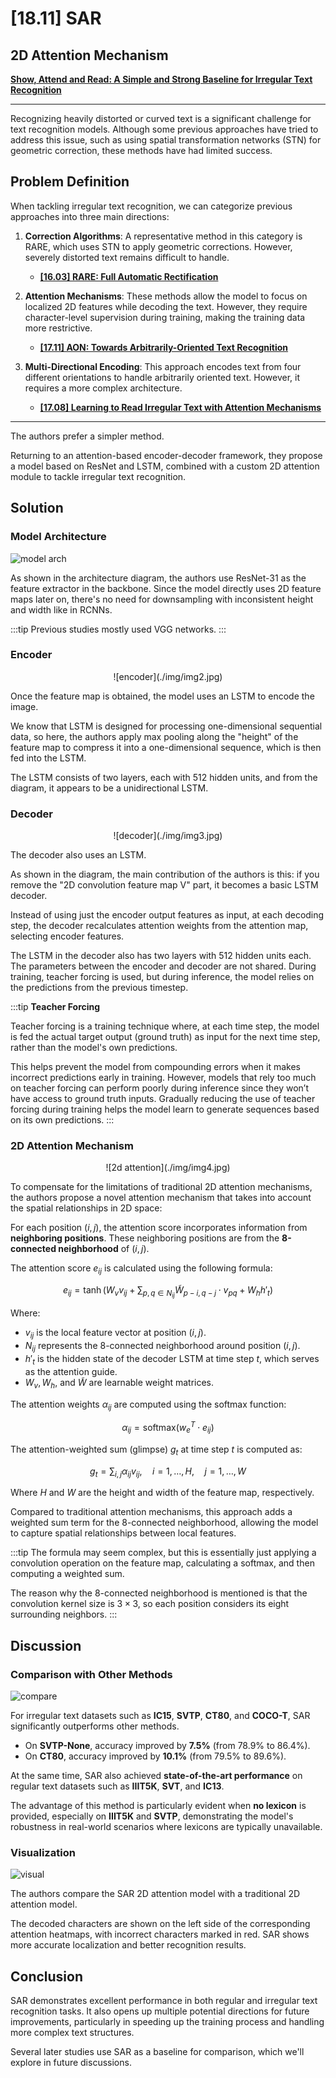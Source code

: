 # [18.11] SAR

## 2D Attention Mechanism

[**Show, Attend and Read: A Simple and Strong Baseline for Irregular Text Recognition**](https://arxiv.org/abs/1811.00751)

---

Recognizing heavily distorted or curved text is a significant challenge for text recognition models. Although some previous approaches have tried to address this issue, such as using spatial transformation networks (STN) for geometric correction, these methods have had limited success.

## Problem Definition

When tackling irregular text recognition, we can categorize previous approaches into three main directions:

1. **Correction Algorithms**: A representative method in this category is RARE, which uses STN to apply geometric corrections. However, severely distorted text remains difficult to handle.

   - [**[16.03] RARE: Full Automatic Rectification**](../1603-rare/index.md)

2. **Attention Mechanisms**: These methods allow the model to focus on localized 2D features while decoding the text. However, they require character-level supervision during training, making the training data more restrictive.

   - [**[17.11] AON: Towards Arbitrarily-Oriented Text Recognition**](https://arxiv.org/pdf/1711.04226)

3. **Multi-Directional Encoding**: This approach encodes text from four different orientations to handle arbitrarily oriented text. However, it requires a more complex architecture.
   - [**[17.08] Learning to Read Irregular Text with Attention Mechanisms**](https://www.ijcai.org/proceedings/2017/0458.pdf)

---

The authors prefer a simpler method.

Returning to an attention-based encoder-decoder framework, they propose a model based on ResNet and LSTM, combined with a custom 2D attention module to tackle irregular text recognition.

## Solution

### Model Architecture

![model arch](./img/img1.jpg)

As shown in the architecture diagram, the authors use ResNet-31 as the feature extractor in the backbone. Since the model directly uses 2D feature maps later on, there's no need for downsampling with inconsistent height and width like in RCNNs.

:::tip
Previous studies mostly used VGG networks.
:::

### Encoder

<div align="center">
<figure style={{ "width": "90%"}}>
![encoder](./img/img2.jpg)
</figure>
</div>

Once the feature map is obtained, the model uses an LSTM to encode the image.

We know that LSTM is designed for processing one-dimensional sequential data, so here, the authors apply max pooling along the "height" of the feature map to compress it into a one-dimensional sequence, which is then fed into the LSTM.

The LSTM consists of two layers, each with 512 hidden units, and from the diagram, it appears to be a unidirectional LSTM.

### Decoder

<div align="center">
<figure style={{ "width": "90%"}}>
![decoder](./img/img3.jpg)
</figure>
</div>

The decoder also uses an LSTM.

As shown in the diagram, the main contribution of the authors is this: if you remove the "2D convolution feature map V" part, it becomes a basic LSTM decoder.

Instead of using just the encoder output features as input, at each decoding step, the decoder recalculates attention weights from the attention map, selecting encoder features.

The LSTM in the decoder also has two layers with 512 hidden units each. The parameters between the encoder and decoder are not shared. During training, teacher forcing is used, but during inference, the model relies on the predictions from the previous timestep.

:::tip
**Teacher Forcing**

Teacher forcing is a training technique where, at each time step, the model is fed the actual target output (ground truth) as input for the next time step, rather than the model's own predictions.

This helps prevent the model from compounding errors when it makes incorrect predictions early in training. However, models that rely too much on teacher forcing can perform poorly during inference since they won’t have access to ground truth inputs. Gradually reducing the use of teacher forcing during training helps the model learn to generate sequences based on its own predictions.
:::

### 2D Attention Mechanism

<div align="center">
<figure style={{ "width": "70%"}}>
![2d attention](./img/img4.jpg)
</figure>
</div>

To compensate for the limitations of traditional 2D attention mechanisms, the authors propose a novel attention mechanism that takes into account the spatial relationships in 2D space:

For each position $(i, j)$, the attention score incorporates information from **neighboring positions**. These neighboring positions are from the **8-connected neighborhood** of $(i, j)$.

The attention score $e_{ij}$ is calculated using the following formula:

$$
e_{ij} = \tanh(W_v v_{ij} + \sum_{p,q \in N_{ij}} \tilde{W}_{p-i, q-j} \cdot v_{pq} + W_h h'_t)
$$

Where:

- $v_{ij}$ is the local feature vector at position $(i, j)$.
- $N_{ij}$ represents the 8-connected neighborhood around position $(i, j)$.
- $h'_t$ is the hidden state of the decoder LSTM at time step $t$, which serves as the attention guide.
- $W_v, W_h$, and $\tilde{W}$ are learnable weight matrices.

The attention weights $\alpha_{ij}$ are computed using the softmax function:

$$
\alpha_{ij} = \text{softmax}(w_e^T \cdot e_{ij})
$$

The attention-weighted sum (glimpse) $g_t$ at time step $t$ is computed as:

$$
g_t = \sum_{i,j} \alpha_{ij} v_{ij}, \quad i = 1, \ldots, H, \quad j = 1, \ldots, W
$$

Where $H$ and $W$ are the height and width of the feature map, respectively.

Compared to traditional attention mechanisms, this approach adds a weighted sum term for the 8-connected neighborhood, allowing the model to capture spatial relationships between local features.

:::tip
The formula may seem complex, but this is essentially just applying a convolution operation on the feature map, calculating a softmax, and then computing a weighted sum.

The reason why the 8-connected neighborhood is mentioned is that the convolution kernel size is $3 \times 3$, so each position considers its eight surrounding neighbors.
:::

## Discussion

### Comparison with Other Methods

![compare](./img/img5.jpg)

For irregular text datasets such as **IC15**, **SVTP**, **CT80**, and **COCO-T**, SAR significantly outperforms other methods.

- On **SVTP-None**, accuracy improved by **7.5%** (from 78.9% to 86.4%).
- On **CT80**, accuracy improved by **10.1%** (from 79.5% to 89.6%).

At the same time, SAR also achieved **state-of-the-art performance** on regular text datasets such as **IIIT5K**, **SVT**, and **IC13**.

The advantage of this method is particularly evident when **no lexicon** is provided, especially on **IIIT5K** and **SVTP**, demonstrating the model's robustness in real-world scenarios where lexicons are typically unavailable.

### Visualization

![visual](./img/img6.jpg)

The authors compare the SAR 2D attention model with a traditional 2D attention model.

The decoded characters are shown on the left side of the corresponding attention heatmaps, with incorrect characters marked in red. SAR shows more accurate localization and better recognition results.

## Conclusion

SAR demonstrates excellent performance in both regular and irregular text recognition tasks. It also opens up multiple potential directions for future improvements, particularly in speeding up the training process and handling more complex text structures.

Several later studies use SAR as a baseline for comparison, which we'll explore in future discussions.
